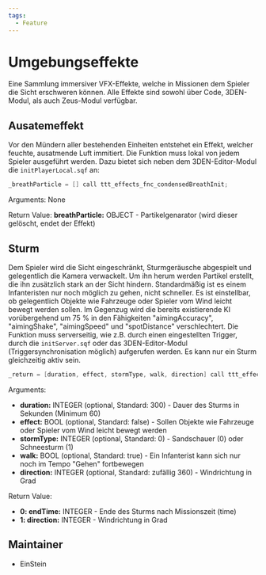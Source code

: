 ```yaml
---
tags:
  - Feature
---
```


# Umgebungseffekte

Eine Sammlung immersiver VFX-Effekte, welche in Missionen dem Spieler die Sicht erschweren können. Alle Effekte sind sowohl über Code, 3DEN-Modul, als auch Zeus-Modul verfügbar.

## Ausatemeffekt

Vor den Mündern aller bestehenden Einheiten entstehet ein Effekt, welcher feuchte, ausatmende Luft immitiert.
Die Funktion muss lokal von jedem Spieler ausgeführt werden.
Dazu bietet sich neben dem 3DEN-Editor-Modul die `initPlayerLocal.sqf` an:

``` cpp
_breathParticle = [] call ttt_effects_fnc_condensedBreathInit;
```

Arguments:
None

Return Value:
**breathParticle:** OBJECT - Partikelgenarator (wird dieser gelöscht, endet der Effekt)

## Sturm

Dem Spieler wird die Sicht eingeschränkt, Sturmgeräusche abgespielt und gelegentlich die Kamera verwackelt. Um ihn herum werden Partikel erstellt, die ihn zusätzlich stark an der Sicht hindern.
Standardmäßig ist es einem Infanteristen nur noch möglich zu gehen, nicht schneller. Es ist einstellbar, ob gelegentlich Objekte wie Fahrzeuge oder Spieler vom Wind leicht bewegt werden sollen.
Im Gegenzug wird die bereits existierende KI vorübergehend um 75 % in den Fähigkeiten "aimingAccuracy", "aimingShake", "aimingSpeed" und "spotDistance" verschlechtert.
Die Funktion muss serverseitig, wie z.B. durch einen eingestellten Trigger, durch die `initServer.sqf` oder das 3DEN-Editor-Modul (Triggersynchronisation möglich) aufgerufen werden. Es kann nur ein Sturm gleichzeitig aktiv sein.

``` cpp
_return = [duration, effect, stormType, walk, direction] call ttt_effects_fnc_stormInit;
```

Arguments:

- **duration:** INTEGER (optional, Standard: 300) - Dauer des Sturms in Sekunden (Minimum 60)
- **effect:** BOOL (optional, Standard: false) - Sollen Objekte wie Fahrzeuge oder Spieler vom Wind leicht bewegt werden
- **stormType:** INTEGER (optional, Standard: 0) - Sandschauer (0) oder Schneesturm (1)
- **walk:** BOOL (optional, Standard: true) - Ein Infanterist kann sich nur noch im Tempo "Gehen" fortbewegen
- **direction:** INTEGER (optional, Standard: zufällig 360) - Windrichtung in Grad

Return Value:

- **0: endTime:** INTEGER - Ende des Sturms nach Missionszeit (time)
- **1: direction:** INTEGER - Windrichtung in Grad

## Maintainer

- EinStein
